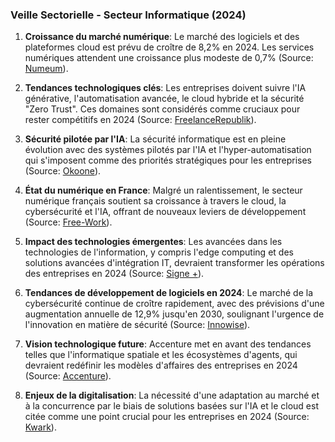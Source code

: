 ### Veille Sectorielle - Secteur Informatique (2024)

1. **Croissance du marché numérique**: Le marché des logiciels et des plateformes cloud est prévu de croître de 8,2% en 2024. Les services numériques attendent une croissance plus modeste de 0,7% (Source: [Numeum](https://numeum.fr/economie-marche/actu-informatique-communique-de-presse-marche-du-numerique-en-france-bilan-2024-et-perspectives/)).

2. **Tendances technologiques clés**: Les entreprises doivent suivre l'IA générative, l'automatisation avancée, le cloud hybride et la sécurité "Zero Trust". Ces domaines sont considérés comme cruciaux pour rester compétitifs en 2024 (Source: [FreelanceRepublik](https://talks.freelancerepublik.com/les-10-tendances-tech-en-2025/)).

3. **Sécurité pilotée par l'IA**: La sécurité informatique est en pleine évolution avec des systèmes pilotés par l'IA et l'hyper-automatisation qui s'imposent comme des priorités stratégiques pour les entreprises (Source: [Okoone](https://www.okoone.com/fr/spark/strategies-et-transformation/13-grandes-tendances-technologiques-a-attendre-en-2024/)).

4. **État du numérique en France**: Malgré un ralentissement, le secteur numérique français soutient sa croissance à travers le cloud, la cybersécurité et l'IA, offrant de nouveaux leviers de développement (Source: [Free-Work](https://www.free-work.com/fr/tech-it/blog/actualites-informatiques/numerique-francais-en-2025-entre-ralentissement-brutal-et-nouveaux-leviers-de-croissance)).

5. **Impact des technologies émergentes**: Les avancées dans les technologies de l'information, y compris l'edge computing et des solutions avancées d'intégration IT, devraient transformer les opérations des entreprises en 2024 (Source: [Signe +](https://signeplus.com/blog/perspectives-et-impacts-du-marche-de-lit-en-2024/)).

6. **Tendances de développement de logiciels en 2024**: Le marché de la cybersécurité continue de croître rapidement, avec des prévisions d'une augmentation annuelle de 12,9% jusqu'en 2030, soulignant l'urgence de l'innovation en matière de sécurité (Source: [Innowise](https://innowise.com/fr/blog/top-software-development-trends/)).

7. **Vision technologique future**: Accenture met en avant des tendances telles que l'informatique spatiale et les écosystèmes d'agents, qui devraient redéfinir les modèles d'affaires des entreprises en 2024 (Source: [Accenture](https://www.accenture.com/ca-fr/insights/technology/technology-trends-2024)).

8. **Enjeux de la digitalisation**: La nécessité d'une adaptation au marché et à la concurrence par le biais de solutions basées sur l'IA et le cloud est citée comme une point crucial pour les entreprises en 2024 (Source: [Kwark](https://kwark.education/blog/enjeux-de-la-digitalisation-les-9-aspects-cruciaux-a-considerer-en-2024)).